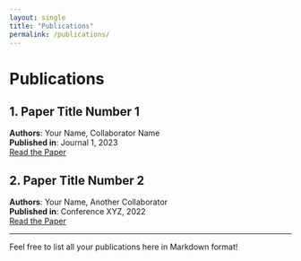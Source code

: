 ```yaml
---
layout: single
title: "Publications"
permalink: /publications/
---
```


# Publications

## 1. Paper Title Number 1  
**Authors**: Your Name, Collaborator Name  
**Published in**: Journal 1, 2023  
[Read the Paper](http://example.com/paper1.pdf)  

## 2. Paper Title Number 2  
**Authors**: Your Name, Another Collaborator  
**Published in**: Conference XYZ, 2022  
[Read the Paper](http://example.com/paper2.pdf)

---

Feel free to list all your publications here in Markdown format!
